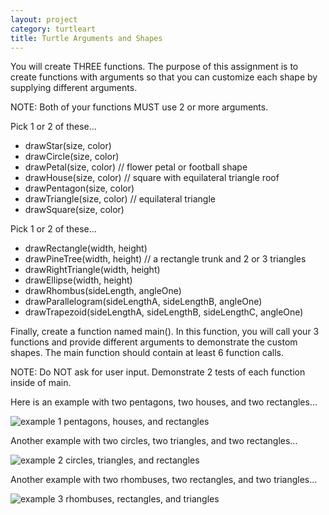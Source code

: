 ```yaml
---
layout: project
category: turtleart
title: Turtle Arguments and Shapes
---
```


You will create THREE functions. The purpose of this assignment is to create functions with arguments so that you can customize each shape by supplying different arguments.

NOTE: Both of your functions MUST use 2 or more arguments.

Pick 1 or 2 of these...

  - drawStar(size, color)
  - drawCircle(size, color)
  - drawPetal(size, color) // flower petal or football shape
  - drawHouse(size, color) // square with equilateral triangle roof
  - drawPentagon(size, color)
  - drawTriangle(size, color) // equilateral triangle
  - drawSquare(size, color)

Pick 1 or 2 of these...

  - drawRectangle(width, height)
  - drawPineTree(width, height) // a rectangle trunk and 2 or 3 triangles
  - drawRightTriangle(width, height)
  - drawEllipse(width, height)
  - drawRhombus(sideLength, angleOne)
  - drawParallelogram(sideLengthA, sideLengthB, angleOne)
  - drawTrapezoid(sideLengthA, sideLengthB, sideLengthC, angleOne)

Finally, create a function named main(). In this function, you will call your 3 functions and provide different arguments to demonstrate the custom shapes. The main function should contain at least 6 function calls.

NOTE: Do NOT ask for user input. Demonstrate 2 tests of each function inside of main.

Here is an example with two pentagons, two houses, and two rectangles...

![example 1 pentagons, houses, and rectangles](/apcsp/turtleart/trtArguments1.png)

Another example with two circles, two triangles, and two rectangles...

![example 2 circles, triangles, and rectangles](/apcsp/turtleart/trtArguments2.png)

Another example with two rhombuses, two rectangles, and two triangles...

![example 3 rhombuses, rectangles, and triangles](/apcsp/turtleart/trtArguments3.png)
